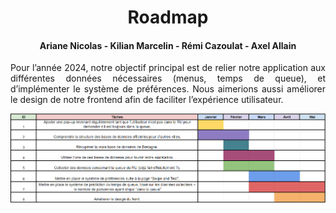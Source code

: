 <h1 align="center">Roadmap</h1>
<h4 align="center">Ariane Nicolas - Kilian Marcelin - Rémi Cazoulat - Axel Allain</h4>

<div style='text-align: justify;'>
Pour l’année 2024, notre objectif principal est de relier notre application aux différentes données nécessaires (menus, temps de queue), et d’implémenter le système de préférences. Nous aimerions aussi améliorer le design de notre frontend afin de faciliter l’expérience utilisateur.  
  
![Gantt](Gantt.PNG)
</div>